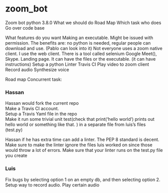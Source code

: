 # zoom_bot
Zoom bot 
python 3.8.0
What we should do
Road Map
Which task who does
Go over code base

What features do you want
Making an executable. Might be issued with permission. The benefits are: no python is needed, regular people can download and use. (Pablo can look into it)
Not everyone uses a zoom native client. I use the web client. There is a tool called selenium
Google Meet(), Skype. 
Landing page. It can have the files or the executable. (it can have instructions)
Setup a python Linter
Travis CI
Play video to zoom client
Record audio
Synthesize voice

Road map
Concurrent task:<br>
### Hassan<br>
Hassan would fork the current repo<br>
Make a Travis CI account. <br>
Setup a Travis Yaml file in the repo<br>
Make it run some trivial unit test(check that print(‘hello world’) prints out hello world or something like that. ) in a separate file from luis’s files (test.py)<br>

Hassan if he has extra time can add a linter.  The PEP 8 standard is decent.
Make sure to make the linter ignore the files luis worked on since those would throw a lot of errors.
Make sure that your linter runs on the test.py file you create
### Luis
Fix bugs by selecting option 1 on an empty db, and then selecting option 2.
Setup way to record audio.
Play certain audio






